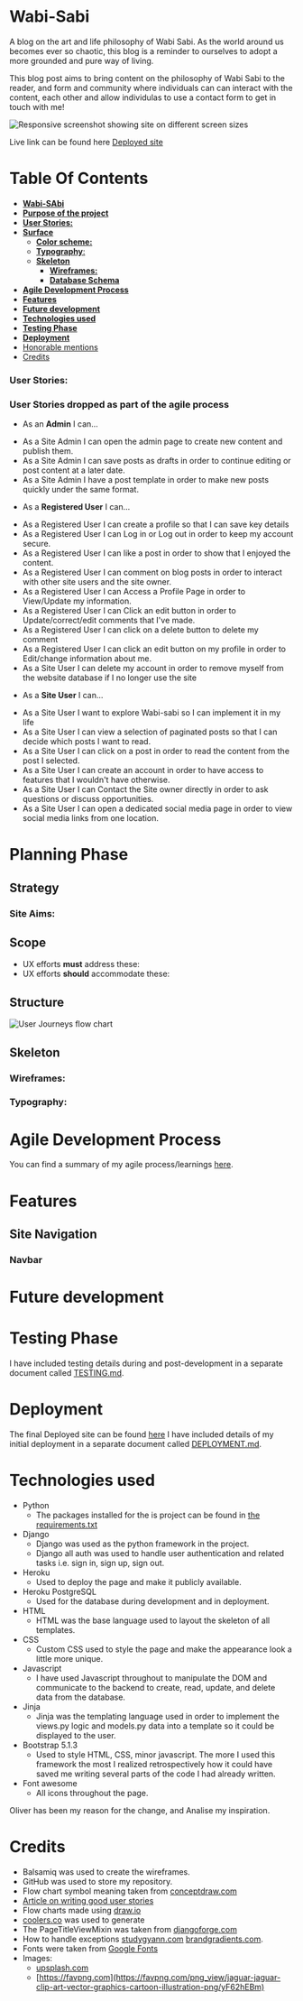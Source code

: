 # **Wabi-Sabi**
A blog on the art and life philosophy of Wabi Sabi. As the world around us becomes ever so chaotic, this blog is a reminder to ourselves to adopt a more grounded and pure way of living. 

This blog post aims to bring content on the philosophy of Wabi Sabi to the reader, and form and community where individuals can can interact with the content, each other and allow individulas to use a contact form to get in touch with me!

![Responsive screenshot showing site on different screen sizes](docs/images/responsive.JPG)

Live link can be found here [Deployed site]()

# **Table Of Contents**
* [**Wabi-SAbi**](#Wabi-Sabi)
* [**Purpose of the project**](#Purpose-of-the-project)
* [**User Stories:**](#user-stories)
* [**Surface**](#surface)
    * [**Color scheme:**](#color-scheme)
    * [**Typography**:](#typography)
  * [**Skeleton**](#skeleton)
    * [**Wireframes:**](#wireframes)
    * [**Database Schema**](#database-schema)
* [**Agile Development Process**](#agile-development-process)
* [**Features**](#features)
* [**Future development**](#future-development)
* [**Technologies used**](#technologies-used)
* [**Testing Phase**](#testing-phase)
* [**Deployment**](#deployment)
* [Honorable mentions](#honorable-mentions)
* [Credits](#credits)

### **User Stories:**  
### **User Stories dropped as part of the agile process**
* As an **Admin** I can...
 - As a Site Admin I can open the admin page to create new content and publish them.
 - As a Site Admin I can save posts as drafts in order to continue editing or post content at a later date. 
  - As a Site Admin I have a post template in order to make new posts quickly under the same format.

* As a **Registered User** I can... 
- As a Registered User I can create a profile so that I can save key details 
- As a Registered User I can Log in or Log out in order to keep my account secure.
- As a Registered User I can like a post in order to show that I enjoyed the content.
 - As a Registered User I can comment on blog posts in order to interact with other site users and the site owner. 
 - As a Registered User I can Access a Profile Page in order to View/Update my information.
 - As a Registered User I can Click an edit button in order to Update/correct/edit comments that I've made.
 - As a Registered User I can click on a delete button to delete my comment
 - As a Registered User I can click an edit button on my profile in order to Edit/change information about me.
 - As a Site User I can delete my account in order to remove myself from the website database if I no longer use the site

* As a **Site User** I can...
- As a Site User I want to explore Wabi-sabi so I can implement it in my life
- As a Site User I can view a selection of paginated posts so that I can decide which posts I want to read.
- As a Site User I can click on a post in order to read the content from the post I selected.
- As a Site User I can create an account in order to have access to features that I wouldn't have otherwise. 
- As a Site User I can Contact the Site owner directly in order to ask questions or discuss opportunities. 
- As a Site User I can open a dedicated social media page in order to view social media links from one location. 

# **Planning Phase**
## **Strategy** 
### **Site Aims:**
## **Scope**
* UX efforts **must** address these:
* UX efforts **should** accommodate these:


## **Structure**   
![User Journeys flow chart](docs/flowcharts/user-Journey.jpg)


## **Skeleton**
### **Wireframes:**


### **Typography**:

# **Agile Development Process**
You can find a summary of my agile process/learnings [here](AGILE.md).
  
# **Features**
## **Site Navigation**
### **Navbar**
# **Future development**

# **Testing Phase**
I have included testing details during and post-development in a separate document called [TESTING.md](TESTING.md).

# **Deployment**
The final Deployed site can be found [here](https://jobs-a-gooden.herokuapp.com/)
I have included details of my initial deployment in a separate document called [DEPLOYMENT.md](DEPLOYMENT.md).

# **Technologies used**
* Python
  * The packages installed for the is project can be found in [the requirements.txt](requirements.txt)
* Django
  * Django was used as the python framework in the project.
  * Django all auth was used to handle user authentication and related tasks i.e. sign in, sign up, sign out.
* Heroku
  * Used to deploy the page and make it publicly available.
* Heroku PostgreSQL
  * Used for the database during development and in deployment.
* HTML
  * HTML was the base language used to layout the skeleton of all templates.
* CSS
  * Custom CSS used to style the page and make the appearance look a little more unique.
* Javascript
  * I have used Javascript throughout to manipulate the DOM and communicate to the backend to create, read, update, and delete data from the database.
* Jinja
  * Jinja was the templating language used in order to implement the views.py logic and models.py data into a template so it could be displayed to the user.
* Bootstrap 5.1.3
  * Used to style HTML, CSS, minor javascript. The more I used this framework the most I realized retrospectively how it could have saved me writing several parts of the code I had already written.
* Font awesome
  * All icons throughout the page.


Oliver has been my reason for the change, and Analise my inspiration. 
  
# Credits
* Balsamiq was used to create the wireframes.
* GitHub was used to store my repository.
* Flow chart symbol meaning taken from [conceptdraw.com](https://www.conceptdraw.com/How-To-Guide/flow-chart-symbols)
* [Article on writing good user stories](https://www.industriallogic.com/blog/as-a-developer-is-not-a-user-story/)
* Flow charts made using [draw.io](https://app.diagrams.net/)
* [coolers.co](https://coolors.co/603f3f-a0acca-e4b67c-de9f13-000000) was used to generate 
* The PageTitleViewMixin was taken from [djangoforge.com](https://www.djangoforge.dev/guides/page-titles/)
* How to handle exceptions [studygyann.com](https://studygyaan.com/django/django-custom-404-error-template-page)
[brandgradients.com](http://www.brandgradients.com/gold-gradient).
* Fonts were taken from [Google Fonts](https://fonts.google.com/)
* Images:
  * [upsplash.com](https://unsplash.com) 
  *  [https://favpng.com](https://favpng.com/png_view/jaguar-jaguar-clip-art-vector-graphics-cartoon-illustration-png/yF62hEBm)

